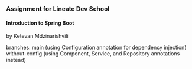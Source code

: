 <h3> Assignment for Lineate Dev School </h3>
<h4> Introduction to Spring Boot </h4>
by Ketevan Mdzinarishvili

branches:
main (using Configuration annotation for dependency injection)
without-config (using Component, Service, and Repository annotations instead)
